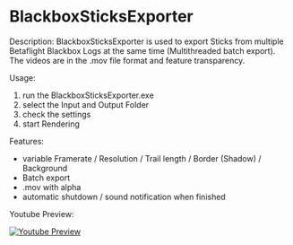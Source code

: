 # BlackboxSticksExporter
Description:
BlackboxSticksExporter is used to export Sticks from multiple Betaflight Blackbox Logs at the same time (Multithreaded batch export). The videos are in the .mov file format and feature transparency.

Usage:
1. run the BlackboxSticksExporter.exe
2. select the Input and Output Folder
3. check the settings
4. start Rendering

Features:
- variable Framerate / Resolution / Trail length / Border (Shadow) / Background
- Batch export
- .mov with alpha
- automatic shutdown / sound notification when finished

Youtube Preview:

[![Youtube Preview](https://img.youtube.com/vi/xw3L4PuEaqs/0.jpg)](https://www.youtube.com/watch?v=xw3L4PuEaqs)
